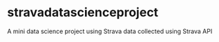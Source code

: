 # stravadatascienceproject
A mini data science project using Strava data collected using Strava API
